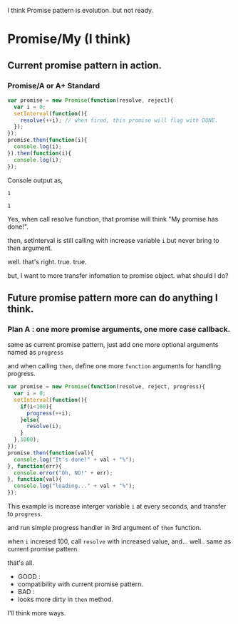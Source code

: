 I think Promise pattern is evolution. but not ready.

# Promise/My (I think)

## Current promise pattern in action.

### Promise/A or A+ Standard

```js
var promise = new Promise(function(resolve, reject){
  var i = 0;
  setInterval(function(){
    resolve(++i); // when fired, this promise will flag with DONE.
  });
});
promise.then(function(i){
  console.log(i);
}).then(function(i){
  console.log(i);
});
```

Console output as,

`1`

`1`

Yes, when call resolve function, that promise will think "My promise has done!".

then, setInterval is still calling with increase variable `i` but never bring to then argument.

well. that's right. true. true.

but, I want to more transfer infomation to promise object. what should I do?


## Future promise pattern more can do anything I think.

### Plan A : one more promise arguments, one more case callback.

same as current promise pattern, just add one more optional arguments named as `progress`

and when calling `then`,  define one more `function` arguments for handling progress.

```js
var promise = new Promise(function(resolve, reject, progress){
  var i = 0;
  setInterval(function(){
    if(i<100){
      progress(++i);
    }else{
      resolve(i);
    }
  },1000);
});
promise.then(function(val){
  console.log("It's done!" + val + "%");
}, function(err){
  console.error("Oh, NO!" + err);
}, function(val){
  console.log("loading..." + val + "%");
});
```

This example is increase interger variable `i` at every seconds, and transfer to `progress`.

and run simple progress handler in 3rd argument of `then` function.

when `i` incresed 100, call `resolve` with increased value, and... well.. same as current promise pattern.

that's all.

 - GOOD : 
  - compatibility with current promise pattern.
 - BAD :
  - looks more dirty in `then` method.

I'll think more ways.
